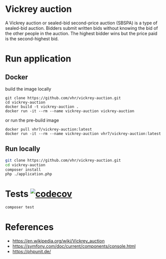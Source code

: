 # Vickrey auction

A Vickrey auction or sealed-bid second-price auction (SBSPA) is a type of sealed-bid auction. Bidders submit written bids without knowing the bid of the other people in the auction. The highest bidder wins but the price paid is the second-highest bid.

# Run application

## Docker

build the image locally
```
git clone https://github.com/vhr/vickrey-auction.git
cd vickrey-auction
docker build -t vickrey-auction .
docker run -it --rm --name vickrey-auction vickrey-auction
```

or run the pre-build image
```
docker pull vhr7/vickrey-auction:latest
docker run -it --rm --name vickrey-auction vhr7/vickrey-auction:latest
```

## Run locally

```bash
git clone https://github.com/vhr/vickrey-auction.git
cd vickrey-auction
composer install
php ./application.php
```

# Tests [![codecov](https://codecov.io/gh/vhr/vickrey-auction/branch/main/graph/badge.svg?token=6PB12ANA1W)](https://codecov.io/gh/vhr/vickrey-auction)

```bash
composer test
```

# References

- https://en.wikipedia.org/wiki/Vickrey_auction
- https://symfony.com/doc/current/components/console.html
- https://phpunit.de/
